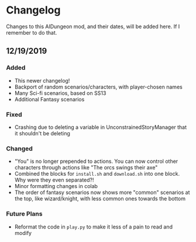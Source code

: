 # Changelog
Changes to this AIDungeon mod, and their dates, will be added here. If I remember to do that.

## 12/19/2019

### Added
- This newer changelog!
- Backport of random scenarios/characters, with player-chosen names
- Many Sci-fi scenarios, based on SS13
- Additional Fantasy scenarios

### Fixed
- Crashing due to deleting a variable in UnconstrainedStoryManager that it shouldn't be deleting

### Changed
- "You" is no longer prepended to actions. You can now control other characters through actions like "The orcs swings their axe"
- Combined the blocks for `install.sh` and `download.sh` into one block. Why were they even separated?!
- Minor formatting changes in colab
- The order of fantasy scenarios now shows more "common" scenarios at the top, like wizard/knight, with less common ones towards the bottom

### Future Plans
- Reformat the code in `play.py` to make it less of a pain to read and modify
